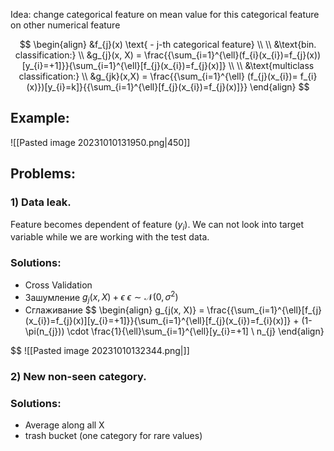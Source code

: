 Idea: change categorical feature on mean value for this categorical feature on other numerical feature

$$
\begin{align}
&f_{j}(x) \text{ - j-th categorical feature} \\ \\
&\text{bin. classification:} \\
&g_{j}(x, X) = \frac{{\sum_{i=1}^{\ell}(f_{i}(x_{i})=f_{j}(x))[y_{i}=+1]}}{\sum_{i=1}^{\ell}[f_{j}(x_{i})=f_{j}(x)]} \\ \\
&\text{multiclass classification:} \\
&g_{jk}(x,X) = \frac{{\sum_{i=1}^{\ell} (f_{j}(x_{i})= f_{i}(x)})[y_{i}=k]}{{\sum_{i=1}^{\ell}[f_{j}(x_{i})=f_{j}(x)]}}
\end{align}
$$

## Example:
![[Pasted image 20231010131950.png|450]]


## Problems:
### 1) Data leak. 
Feature becomes dependent of feature ($y_{i}$). We can not look into target variable while we are working with the test data.
### Solutions:
- Cross Validation
- Зашумление $g_{j}(x, X) + \epsilon$    $\epsilon \sim \mathcal{N}(0, \sigma^{2})$
- Сглаживание
	$$
	\begin{align}
g_{j(x, X)} = \frac{{\sum_{i=1}^{\ell}[f_{j}(x_{i})=f_{j}(x)][y_{i}=+1]}}{\sum_{i=1}^{\ell}[f_{j}(x_{i})=f_{i}(x)]} + (1-\pi(n_{j})) \cdot \frac{1}{\ell}\sum_{i=1}^{\ell}[y_{i}=+1] \\
n_{j} 
\end{align}

$$
	![[Pasted image 20231010132344.png|]]
### 2) New non-seen category.
### Solutions:
- Average along all X
- trash bucket (one category for rare values)


